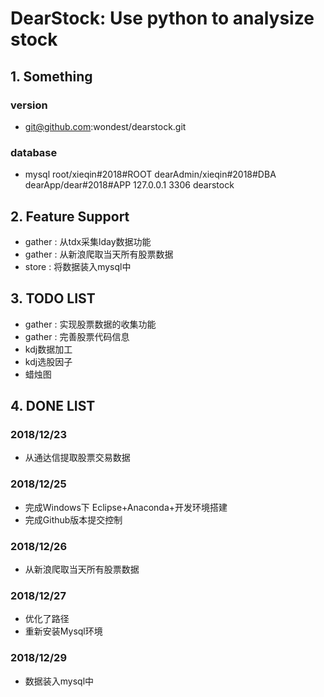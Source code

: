 # DearStock: Use python to analysize stock

## 1. Something
### version
* git@github.com:wondest/dearstock.git
### database
* mysql
    root/xieqin#2018#ROOT
    dearAdmin/xieqin#2018#DBA
    dearApp/dear#2018#APP
    127.0.0.1 3306 dearstock
  
## 2. Feature Support
* gather : 从tdx采集lday数据功能
* gather : 从新浪爬取当天所有股票数据 
* store  : 将数据装入mysql中

## 3. TODO LIST
* gather : 实现股票数据的收集功能
* gather : 完善股票代码信息
* kdj数据加工
* kdj选股因子
*  蜡烛图

## 4. DONE LIST
### 2018/12/23
* 从通达信提取股票交易数据 

### 2018/12/25
* 完成Windows下 Eclipse+Anaconda+开发环境搭建
* 完成Github版本提交控制

### 2018/12/26
* 从新浪爬取当天所有股票数据

### 2018/12/27
* 优化了路径
* 重新安装Mysql环境

### 2018/12/29
* 数据装入mysql中
